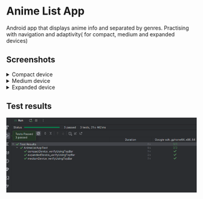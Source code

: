 # Anime List App
Android app that displays anime info and separated by genres.
Practising with navigation and adaptivity( for compact, medium and expanded devices)

## Screenshots

<details>
    <summary>Compact device</summary>

### Home Screen

![compact_details_screen.png](Screenshots/compact_details_screen.png)

#### Genre Screen

![compact_genre_screen.png](Screenshots/compact_genre_screen.png)

#### Details Screen

![compact_details_screen.png](Screenshots/compact_details_screen.png)

</details>

<details>
    <summary>Medium device</summary>

#### Home Screen
![medium_home_screen.png](Screenshots/medium_home_screen.png)
#### Genre Screen
![medium_genre_screen.png](Screenshots/medium_genre_screen.png)
#### Details Screen
![medium_details_screen.png](Screenshots/medium_details_screen.png)

</details>

<details>
    <summary>Expanded device</summary>

#### Home Screen
![expanded_home_screen.png](Screenshots/expanded_home_screen.png)
#### Genre and Details Screen
![expanded_genre_and_details_screen.png](Screenshots/expanded_genre_and_details_screen.png)
</details>


## Test results
![ui_test_results.png](Screenshots/ui_test_results.png)